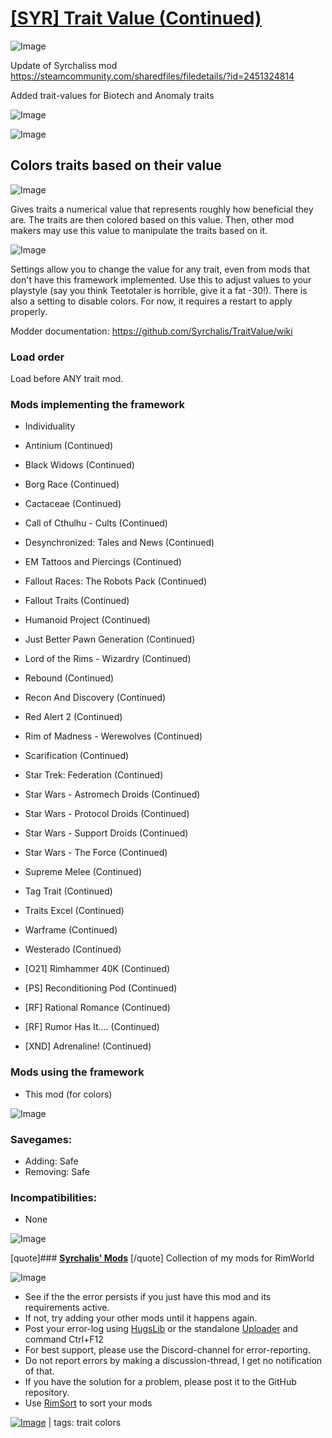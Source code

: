 # [[SYR] Trait Value (Continued)](https://steamcommunity.com/sharedfiles/filedetails/?id=3340833768)

![Image](https://i.imgur.com/buuPQel.png)

Update of Syrchaliss mod https://steamcommunity.com/sharedfiles/filedetails/?id=2451324814

Added trait-values for Biotech and Anomaly traits

![Image](https://i.imgur.com/pufA0kM.png)
	
![Image](https://i.imgur.com/Z4GOv8H.png)

## **Colors traits based on their value**



![Image](https://i.imgur.com/s8csNp7.png)

Gives traits a numerical value that represents roughly how beneficial they are. The traits are then colored based on this value. Then, other mod makers may use this value to manipulate the traits based on it. 



![Image](https://i.imgur.com/eiAAg6q.png)

Settings allow you to change the value for any trait, even from mods that don't have this framework implemented. Use this to adjust values to your playstyle (say you think Teetotaler is horrible, give it a fat -30!).
There is also a setting to disable colors. For now, it requires a restart to apply properly.

Modder documentation: https://github.com/Syrchalis/TraitValue/wiki

### **Load order**

Load before ANY trait mod.


### **Mods implementing the framework**


-  Individuality

-  Antinium (Continued)
-  Black Widows (Continued)
-  Borg Race (Continued)
-  Cactaceae (Continued)
-  Call of Cthulhu - Cults (Continued)
-  Desynchronized: Tales and News (Continued)
-  EM Tattoos and Piercings (Continued)
-  Fallout Races: The Robots Pack (Continued)
-  Fallout Traits (Continued)
-  Humanoid Project (Continued)
-  Just Better Pawn Generation (Continued)
-  Lord of the Rims - Wizardry (Continued)
-  Rebound (Continued)
-  Recon And Discovery (Continued)
-  Red Alert 2 (Continued)
-  Rim of Madness - Werewolves (Continued)
-  Scarification (Continued)
-  Star Trek: Federation (Continued)
-  Star Wars - Astromech Droids (Continued)
-  Star Wars - Protocol Droids (Continued)
-  Star Wars - Support Droids (Continued)
-  Star Wars - The Force (Continued)
-  Supreme Melee (Continued)
-  Tag Trait (Continued)
-  Traits Excel (Continued)
-  Warframe (Continued)
-  Westerado (Continued)
-  [O21] Rimhammer 40K (Continued)
-  [PS] Reconditioning Pod (Continued)
-  [RF] Rational Romance (Continued)
-  [RF] Rumor Has It.... (Continued)
-  [XND] Adrenaline! (Continued)



### **Mods using the framework**


-  This mod (for colors)





![Image](https://i.imgur.com/x3y72Eg.png)

### **Savegames:**


- Adding: Safe
- Removing: Safe



### **Incompatibilities:**


- None





![Image](https://i.imgur.com/1YxHVGs.png)

[quote]### **[Syrchalis' Mods](https://steamcommunity.com/workshop/filedetails/?id=1474000866)**
[/quote]
Collection of my mods for RimWorld

![Image](https://i.imgur.com/PwoNOj4.png)



-  See if the the error persists if you just have this mod and its requirements active.
-  If not, try adding your other mods until it happens again.
-  Post your error-log using [HugsLib](https://steamcommunity.com/workshop/filedetails/?id=818773962) or the standalone [Uploader](https://steamcommunity.com/sharedfiles/filedetails/?id=2873415404) and command Ctrl+F12
-  For best support, please use the Discord-channel for error-reporting.
-  Do not report errors by making a discussion-thread, I get no notification of that.
-  If you have the solution for a problem, please post it to the GitHub repository.
-  Use [RimSort](https://github.com/RimSort/RimSort/releases/latest) to sort your mods

 

[![Image](https://img.shields.io/github/v/release/emipa606/SYRTraitValue?label=latest%20version&style=plastic&color=9f1111&labelColor=black)](https://steamcommunity.com/sharedfiles/filedetails/changelog/3340833768) | tags:  trait colors
